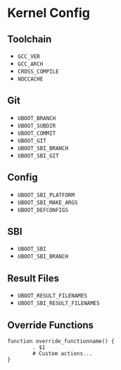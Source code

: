 # Kernel Config

## Toolchain

- `GCC_VER`
- `GCC_ARCH`
- `CROSS_COMPILE`
- `NOCCACHE`

## Git

- `UBOOT_BRANCH`
- `UBOOT_SUBDIR`
- `UBOOT_COMMIT`
- `UBOOT_GIT`
- `UBOOT_SBI_BRANCH`
- `UBOOT_SBI_GIT`

## Config

- `UBOOT_SBI_PLATFORM`
- `UBOOT_SBI_MAKE_ARGS`
- `UBOOT_DEFCONFIGS`

## SBI

- `UBOOT_SBI`
- `UBOOT_SBI_BRANCH`

## Result Files

- `UBOOT_RESULT_FILENAMES`
- `UBOOT_SBI_RESULT_FILENAMES`

## Override Functions

```
function override_functionname() {
        . $1
        # Custom actions...
}
```
